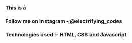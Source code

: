 ### This is a

### Follow me on instagram - @electrifying_codes

### Technologies used :- HTML, CSS and Javascript